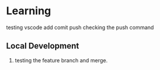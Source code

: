 # Learning


testing vscode add comit push
checking the push command

## Local Development

1. testing the feature branch and merge.